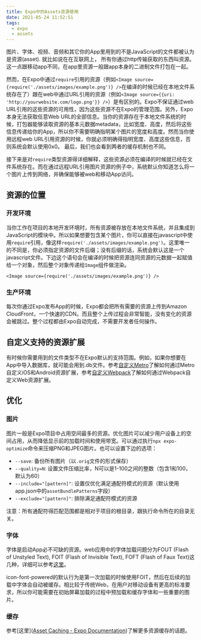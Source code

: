 ```yaml
---
title: Expo中的Assets资源使用
date: 2021-05-24 11:52:51
tags:
  - expo
  - assets
---
```



图片、字体、视频、音频和其它你的App里用到的不是JavaScript的文件都被认为是资源(asset). 就比如说在在互联网上， 所有你通过http传输获取的东西叫资源。这一点跟移动app不同，在app里资源一般跟app本身的二进制文件打包在一起。

然而，在Expo中通过`require`引用的资源（例如`<Image source={require('./assets/images/example.png')} />`在编译的时候已经在本地文件系统存在了）跟在web中通过URL引用的资源（例如`<Image source={{uri: 'http://yourwebsite.com/logo.png'}} />`）是有区别的。Expo不保证通过web URL引用的这些资源的可用性，因为这些资源不在Expo的管理范围。另外，Expo本身无法获取任意Web URL的全部信息。当你的资源存在于本地文件系统的时候，打包器能够读取资源的基本元数据metadata，比如宽度、高度，然后将这些信息传递给你的App，所以你不需要明确指明某个图片的宽度和高度。然而当你使用远程web URL引用资源的时候，你就必须明确得指明宽度、高度这些信息，否则系统会默认使用0x0。 最后，我们也会看到两者的缓存机制也不同。

接下来是对`require`类型资源得详细解释，这些资源必须在编译的时候就已经在文件系统存在。而在通过远程URL引用图片资源的例子中，系统默认你知道怎么将一个图片上传到网络，并确保能够被web和移动App访问。

## 资源的位置

### 开发环境

当你工作在项目的本地开发环境时，所有资源被存放在本地文件系统，并且集成到JavaScript的模块中。所以如果想要包含某个图片，你可以直接在javascript中使用`require`引用，像这样`require('./assets/images/example.png')`。这里唯一的不同是，你必须指定资源的文件后缀；没有后缀的话，系统会默认这是一个javascript文件。下边这个语句会在编译的时候把资源连同资源的元数据一起赋值给一个对象，然后整个对象传递给`Image`组件做渲染。

`<Image source={require('./assets/images/example.png')} />`

### 生产环境

每次你通过Expo发布App的时候，Expo都会把所有需要的资源上传到Amazon CloudFront，一个快速的CDN。而且整个上传过程会非常智能，没有变化的资源会被跳过。整个过程都由Expo自动完成，不需要开发者任何操作。



## 自定义支持的资源扩展

有时候你需要用到的文件类型不在Expo默认的支持范围。例如，如果你想要在App中导入数据库，就可能会用到.db文件。参考[自定义Metro](https://docs.expo.io/guides/customizing-metro/)了解如何通过Metro自定义iOS和Android资源扩展，参考[自定义Webpack](https://docs.expo.io/guides/customizing-webpack/)了解如何通过Webpack自定义Web资源扩展。



## 优化

### 图片

图片一般是Expo项目中占用空间最多的资源。优化图片可以减少用户设备上的空间占用，从而降低显示前的加载时间和使用带宽。可以通过执行`npx expo-optimize`命令来压缩PNG和JPEG图片。也可以设置下边的选项：

- `--save`: 备份所有图片（以`.orig`文件的形式保存）
- `--quality=N`: 设置文件压缩比率，N可以是1-100之间的整数（包含1和100，默认为60）
- `--include="[pattern]"`: 设置仅优化满足通配符模式的资源（默认使用app.json中的`assetBundlePatterns`字段）
- `--exclude="[pattern]"`: 排除满足通配符模式的资源

注意：所有通配符得匹配范围都是相对于项目的根目录，跟执行命令所在的目录无关。

### 字体

字体是启动App必不可缺的资源。web应用中的字体加载问题分为FOUT (Flash of Unstyled Text), FOIT (Flash of Invisible Text), FOFT (Flash of Faux Text)这几种，详细可以参考[这里](https://css-tricks.com/fout-foit-foft/)。

icon-font-powered的默认行为是第一次加载的时候使用FOIT，然后在后续的加载中字体会自动被缓存。相比较于传统Web，在用户对移动设备有更高的标准要求，所以你可能需要在初始屏幕加载的过程中预加载和缓存字体和一些重要的图片。

### 缓存

参考[这里]([Asset Caching - Expo Documentation](https://docs.expo.io/guides/preloading-and-caching-assets/))了解更多资源缓存的话题。







